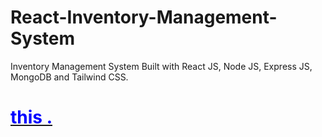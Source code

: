 # React-Inventory-Management-System
Inventory Management System Built with React JS, Node JS, Express JS, MongoDB and Tailwind CSS.

# [<span style="color: blue;">this .</span>](https://inventory-management-rosy.vercel.app)
